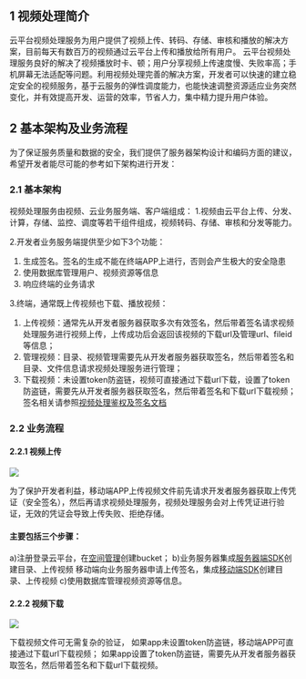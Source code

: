 ## 1 视频处理简介
云平台视频处理服务为用户提供了视频上传、转码、存储、审核和播放的解决方案，目前每天有数百万的视频通过云平台上传和播放给所有用户。
云平台视频处理服务良好的解决了视频播放时卡、顿；用户分享视频上传速度慢、失败率高；手机屏幕无法适配等问题。利用视频处理完善的解决方案，开发者可以快速的建立稳定安全的视频服务，基于云服务的弹性调度能力，也能快速调整资源适应业务突然变化，并有效提高开发、运营的效率，节省人力，集中精力提升用户体验。

## 2 基本架构及业务流程
为了保证服务质量和数据的安全，我们提供了服务器架构设计和编码方面的建议，希望开发者能尽可能的参考如下架构进行开发：
### 2.1	基本架构
视频处理服务由视频、云业务服务端、客户端组成：
1.视频由云平台上传、分发、计算，存储、监控、调度等若干组件组成，视频转码、存储、审核和分发等能力。

2.开发者业务服务端提供至少如下3个功能：
1) 生成签名。签名的生成不能在终端APP上进行，否则会产生极大的安全隐患
2) 使用数据库管理用户、视频资源等信息
3) 响应终端的业务请求

3.终端，通常既上传视频也下载、播放视频：
1) 上传视频：通常先从开发者服务器获取多次有效签名，然后带着签名请求视频处理服务进行视频上传，上传成功后会返回该视频的下载url及管理url、fileid等信息；
2) 管理视频：目录、视频管理需要先从开发者服务器获取签名，然后带着签名和目录、文件信息请求视频处理服务进行管理；
3) 下载视频：未设置token防盗链，视频可直接通过下载url下载，设置了token防盗链，需要先从开发者服务器获取签名，然后带着签名和下载url下载视频；
签名相关请参照[视频处理鉴权及签名文档](http://tce.fsphere.cn/document/product/314/2290)
### 2.2	业务流程
#### 2.2.1	视频上传
![](http://imgcache.tce.fsphere.cn/static/mc.qcloudimg.com/static/img/eca9135acff9bce274896d13824300d7/image.png)

为了保护开发者利益，移动端APP上传视频文件前先请求开发者服务器获取上传凭证（安全签名），然后再请求视频处理服务，视频处理服务会对上传凭证进行验证，无效的凭证会导致上传失败、拒绝存储。
#### 主要包括三个步骤：
a)注册登录云平台，在[空间管理](http://console.tce.fsphere.cn/media/bucket)创建bucket；
b)业务服务器集成[服务器端SDK](http://tce.fsphere.cn/document/product/314/3499#3.-.E6.9C.8D.E5.8A.A1.E5.99.A8sdk)创建目录、上传视频
移动端向业务服务器申请上传签名，集成[移动端SDK](http://tce.fsphere.cn/document/product/314/3499)创建目录、上传视频
c)使用数据库管理视频资源等信息。
#### 2.2.2 视频下载
![](http://imgcache.tce.fsphere.cn/static/mc.qcloudimg.com/static/img/d39a40cb3c8d923bce301f2a8b5f5682/image.png)

下载视频文件可无需复杂的验证， 如果app未设置token防盗链，移动端APP可直接通过下载url下载视频； 如果app设置了token防盗链，需要先从开发者服务器获取签名，然后带着签名和下载url下载视频。



